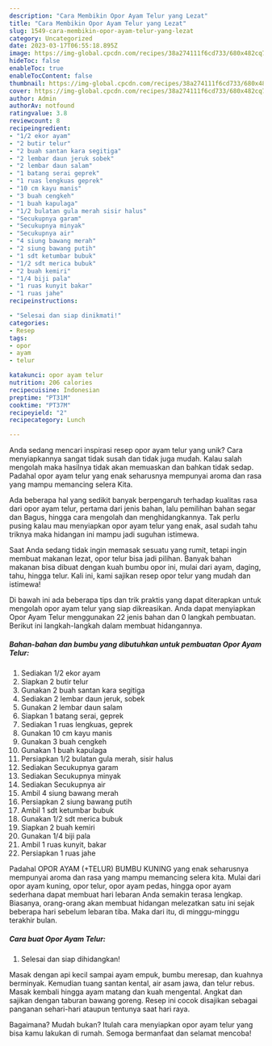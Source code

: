 ```yaml
---
description: "Cara Membikin Opor Ayam Telur yang Lezat"
title: "Cara Membikin Opor Ayam Telur yang Lezat"
slug: 1549-cara-membikin-opor-ayam-telur-yang-lezat
category: Uncategorized
date: 2023-03-17T06:55:18.895Z
image: https://img-global.cpcdn.com/recipes/38a274111f6cd733/680x482cq70/opor-ayam-telur-foto-resep-utama.jpg
hideToc: false
enableToc: true
enableTocContent: false
thumbnail: https://img-global.cpcdn.com/recipes/38a274111f6cd733/680x482cq70/opor-ayam-telur-foto-resep-utama.jpg
cover: https://img-global.cpcdn.com/recipes/38a274111f6cd733/680x482cq70/opor-ayam-telur-foto-resep-utama.jpg
author: Admin
authorAv: notfound
ratingvalue: 3.8
reviewcount: 8
recipeingredient:
- "1/2 ekor ayam"
- "2 butir telur"
- "2 buah santan kara segitiga"
- "2 lembar daun jeruk sobek"
- "2 lembar daun salam"
- "1 batang serai geprek"
- "1 ruas lengkuas geprek"
- "10 cm kayu manis"
- "3 buah cengkeh"
- "1 buah kapulaga"
- "1/2 bulatan gula merah sisir halus"
- "Secukupnya garam"
- "Secukupnya minyak"
- "Secukupnya air"
- "4 siung bawang merah"
- "2 siung bawang putih"
- "1 sdt ketumbar bubuk"
- "1/2 sdt merica bubuk"
- "2 buah kemiri"
- "1/4 biji pala"
- "1 ruas kunyit bakar"
- "1 ruas jahe"
recipeinstructions:

- "Selesai dan siap dinikmati!"
categories:
- Resep
tags:
- opor
- ayam
- telur

katakunci: opor ayam telur 
nutrition: 206 calories
recipecuisine: Indonesian
preptime: "PT31M"
cooktime: "PT37M"
recipeyield: "2"
recipecategory: Lunch

---
```





Anda sedang mencari inspirasi resep opor ayam telur yang unik? Cara menyiapkannya sangat tidak susah dan tidak juga mudah. Kalau salah mengolah maka hasilnya tidak akan memuaskan dan bahkan tidak sedap. Padahal opor ayam telur yang enak seharusnya mempunyai aroma dan rasa yang mampu memancing selera Kita.





Ada beberapa hal yang sedikit banyak berpengaruh terhadap kualitas rasa dari opor ayam telur, pertama dari jenis bahan, lalu pemilihan bahan segar dan Bagus, hingga cara mengolah dan menghidangkannya. Tak perlu pusing kalau mau menyiapkan opor ayam telur yang enak,      asal sudah tahu triknya maka hidangan ini mampu jadi suguhan istimewa.














Saat Anda sedang tidak ingin memasak sesuatu yang rumit, tetapi ingin membuat makanan lezat, opor telur bisa jadi pilihan. Banyak bahan makanan bisa dibuat dengan kuah bumbu opor ini, mulai dari ayam, daging, tahu, hingga telur. Kali ini, kami sajikan resep opor telur yang mudah dan istimewa!






Di bawah ini ada beberapa tips dan trik praktis yang dapat diterapkan untuk mengolah opor ayam telur yang siap dikreasikan. Anda dapat menyiapkan Opor Ayam Telur menggunakan 22 jenis bahan dan 0 langkah pembuatan. Berikut ini langkah-langkah dalam membuat hidangannya.

<!--inarticleads1-->

##### Bahan-bahan dan bumbu yang dibutuhkan untuk pembuatan Opor Ayam Telur:

1. Sediakan 1/2 ekor ayam
1. Siapkan 2 butir telur
1. Gunakan 2 buah santan kara segitiga
1. Sediakan 2 lembar daun jeruk, sobek
1. Gunakan 2 lembar daun salam
1. Siapkan 1 batang serai, geprek
1. Sediakan 1 ruas lengkuas, geprek
1. Gunakan 10 cm kayu manis
1. Gunakan 3 buah cengkeh
1. Gunakan 1 buah kapulaga
1. Persiapkan 1/2 bulatan gula merah, sisir halus
1. Sediakan Secukupnya garam
1. Sediakan Secukupnya minyak
1. Sediakan Secukupnya air
1. Ambil 4 siung bawang merah
1. Persiapkan 2 siung bawang putih
1. Ambil 1 sdt ketumbar bubuk
1. Gunakan 1/2 sdt merica bubuk
1. Siapkan 2 buah kemiri
1. Gunakan 1/4 biji pala
1. Ambil 1 ruas kunyit, bakar
1. Persiapkan 1 ruas jahe


Padahal OPOR AYAM (+TELUR) BUMBU KUNING yang enak seharusnya mempunyai aroma dan rasa yang mampu memancing selera kita. Mulai dari opor ayam kuning, opor telur, opor ayam pedas, hingga opor ayam sederhana dapat membuat hari lebaran Anda semakin terasa lengkap. Biasanya, orang-orang akan membuat hidangan melezatkan satu ini sejak beberapa hari sebelum lebaran tiba. Maka dari itu, di minggu-minggu terakhir bulan. 

<!--inarticleads2-->

##### Cara buat Opor Ayam Telur:


1. Selesai dan siap dihidangkan!

Masak dengan api kecil sampai ayam empuk, bumbu meresap, dan kuahnya berminyak. Kemudian tuang santan kental, air asam jawa, dan telur rebus. Masak kembali hingga ayam matang dan kuah mengental. Angkat dan sajikan dengan taburan bawang goreng. Resep ini cocok disajikan sebagai panganan sehari-hari ataupun tentunya saat hari raya. 

Bagaimana? Mudah bukan? Itulah cara menyiapkan opor ayam telur yang bisa kamu lakukan di rumah. Semoga bermanfaat dan selamat mencoba!
